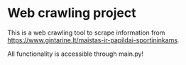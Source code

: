 <h1>Web crawling project</h1>

This is a web crawling tool to scrape information from https://www.gintarine.lt/maistas-ir-papildai-sportininkams.

All functionality is accessible through main.py!

